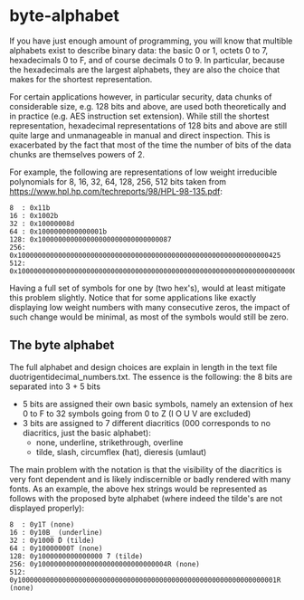 # byte-alphabet

If you have just enough amount of programming,
you will know that multible alphabets exist to describe binary data:
the basic 0 or 1, octets 0 to 7, hexadecimals 0 to F, and of course decimals 0 to 9.
In particular, because the hexadecimals are the largest alphabets,
they are also the choice that makes for the shortest representation.

For certain applications however, in particular security, data chunks of considerable size,
e.g. 128 bits and above, are used both theoretically and in practice (e.g. AES instruction set extension).
While still the shortest representation, hexadecimal representations of 128 bits and above
are still quite large and unmanageable in manual and direct inspection.
This is exacerbated by the fact that most of the time the number of bits of the data chunks are themselves powers of 2.

For example, the following are representations of low weight irreducible polynomials for 8, 16, 32, 64, 128, 256, 512 bits
taken from https://www.hpl.hp.com/techreports/98/HPL-98-135.pdf:
```
8  : 0x11b
16 : 0x1002b
32 : 0x10000008d
64 : 0x1000000000000001b
128: 0x100000000000000000000000000000087
256: 0x10000000000000000000000000000000000000000000000000000000000000425
512: 0x100000000000000000000000000000000000000000000000000000000000000000000000000000000000000000000000000000000000000000000000000000125
```

Having a full set of symbols for one by (two hex's), would at least mitigate this problem slightly.
Notice that for some applications like exactly displaying low weight numbers with many consecutive zeros,
the impact of such change would be minimal, as most of the symbols would still be zero.

## The byte alphabet
The full alphabet and design choices are explain in length in the text file duotrigentidecimal_numbers.txt.
The essence is the following: the 8 bits are separated into 3 + 5 bits
* 5 bits are assigned their own basic symbols, namely an extension of hex 0 to F to 32 symbols going from 0 to Z (I O U V are excluded)
* 3 bits are assigned to 7 different diacritics (000 corresponds to no diacritics, just the basic alphabet):
  * none, underline, strikethrough, overline
  * tilde, slash, circumflex (hat), dieresis (umlaut)

The main problem with the notation is that the visibility of the diacritics
is very font dependent and is likely indiscernible or badly rendered with many fonts.
As an example, the above hex strings would be represented as follows with the proposed byte alphabet (where indeed the tilde's are not displayed properly):
```
8  : 0y1T (none)
16 : 0y10B̲ (underline)
32 : 0y1000 ̃D (tilde)
64 : 0y10000000T (none)
128: 0y1000000000000000 ̃7 (tilde)
256: 0y10000000000000000000000000000004R (none)
512: 0y1000000000000000000000000000000000000000000000000000000000000001R (none)
```
